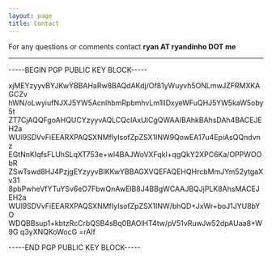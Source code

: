 ```yaml
---
layout: page
title: Contact
---
```


For any questions or comments contact **ryan AT ryandinho DOT me**

* * *
<!--kg-card-begin: markdown-->

-----BEGIN PGP PUBLIC KEY BLOCK-----

xjMEYzyyvBYJKwYBBAHaRw8BAQdAKdj/Of81yWuyvh5ONLmwJZFRMXKAGCZv
hWN/oLwyiufNJXJ5YW5AcnlhbmRpbmhvLm1lIDxyeWFuQHJ5YW5kaW5oby5t
ZT7CjAQQFgoAHQUCYzyyvAQLCQcIAxUICgQWAAIBAhkBAhsDAh4BACEJEH2a
WUl9SDVvFiEEARXPAQSXNMfIyIsofZpZSX1INW9QowEA17u4EpiAsQQndvnz
EGtNnKIqfsFLUhSLqXT753e+wl4BAJWoVXFqkI+qgQkY2XPC6Ka/OPPWOObR
ZSwTswd8HJ4PzjgEYzyyvBIKKwYBBAGXVQEFAQEHQHrcbMmJYm52ytgaXv31
8pbPwheVfYTuYSv6eO7FbwQnAwEIB8J4BBgWCAAJBQJjPLK8AhsMACEJEH2a
WUl9SDVvFiEEARXPAQSXNMfIyIsofZpZSX1INW/bhQD+JxWr+boJ1JYU8bYO
WDQBBsup1+kbtzRcCrbQSB4sBq0BAOlHT4tw/pV51vRuwJw52dpAUaa8+W9G
q3yXNQKoWocG
=rAlf

-----END PGP PUBLIC KEY BLOCK-----

<!--kg-card-end: markdown-->
